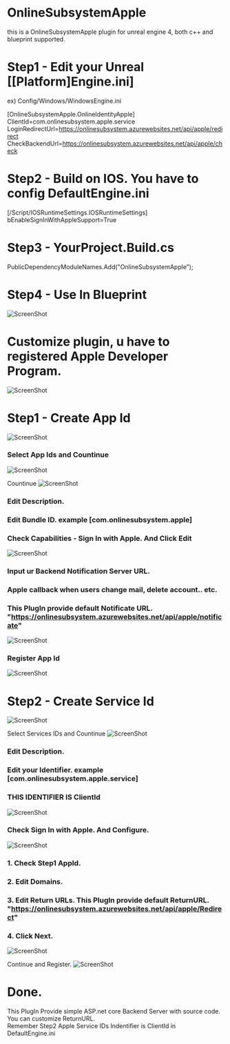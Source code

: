# OnlineSubsystemApple
this is a OnlineSubsystemApple plugin for unreal engine 4, both c++ and blueprint supported.

# Step1 - Edit your Unreal [[Platform]Engine.ini]
 ex) Config/Windows/WindowsEngine.ini
 
 [OnlineSubsystemApple.OnlineIdentityApple]<br />
 ClientId=com.onlinesubsystem.apple.service<br />
 LoginRedirectUrl=https://onlinesubsystem.azurewebsites.net/api/apple/redirect <br />
 CheckBackendUrl=https://onlinesubsystem.azurewebsites.net/api/apple/check <br />


# Step2 - Build on IOS. You have to config DefaultEngine.ini

 [/Script/IOSRuntimeSettings.IOSRuntimeSettings]<br />
 bEnableSignInWithAppleSupport=True


# Step3 - YourProject.Build.cs
  PublicDependencyModuleNames.Add("OnlineSubsystemApple");


# Step4 - Use In Blueprint
![ScreenShot](img/Step14.png)


# Customize plugin, u have to registered Apple Developer Program.

 ![ScreenShot](img/Step1.jpg)

# Step1 - Create App Id
 ![ScreenShot](img/Step2.jpg)

 ### Select App Ids and Countinue
 ![ScreenShot](img/Step3.jpg)

 Countinue
 ![ScreenShot](img/Step4.jpg)

 ### Edit Description.
 ### Edit Bundle ID. example [com.onlinesubsystem.apple]
 ### Check Capabilities - Sign In with Apple. And Click Edit
 ![ScreenShot](img/Step5.jpg)


 ### Input ur Backend Notification Server URL.
 ### Apple callback when users change mail, delete account.. etc.
 ### This PlugIn provide default Notificate URL. "https://onlinesubsystem.azurewebsites.net/api/apple/notificate"
 ![ScreenShot](img/Step6.jpg)


 ### Register App Id
 ![ScreenShot](img/Step7.jpg)


# Step2 - Create Service Id
 ![ScreenShot](img/Step8.jpg)

 Select Services IDs and Countinue
 ![ScreenShot](img/Step9.jpg)


 ### Edit Description.
 ### Edit your Identifier. example [com.onlinesubsystem.apple.service]
 ### THIS IDENTIFIER IS ClientId
 ![ScreenShot](img/Step10.jpg)

 ### Check Sign In with Apple. And Configure.
 ![ScreenShot](img/Step11.jpg)


 ### 1. Check Step1 AppId.
 ### 2. Edit Domains.
 ### 3. Edit Return URLs. This PlugIn provide default ReturnURL. "https://onlinesubsystem.azurewebsites.net/api/apple/Redirect"
 ### 4. Click Next.
 ![ScreenShot](img/Step12.jpg)


 Continue and Register.
 ![ScreenShot](img/Step13.jpg)





# Done. 
  This PlugIn Provide simple ASP.net core Backend Server with source code. You can customize ReturnURL.<br />
  Remember Step2 Apple Service IDs Indentifier is ClientId in DefaultEngine.ini
